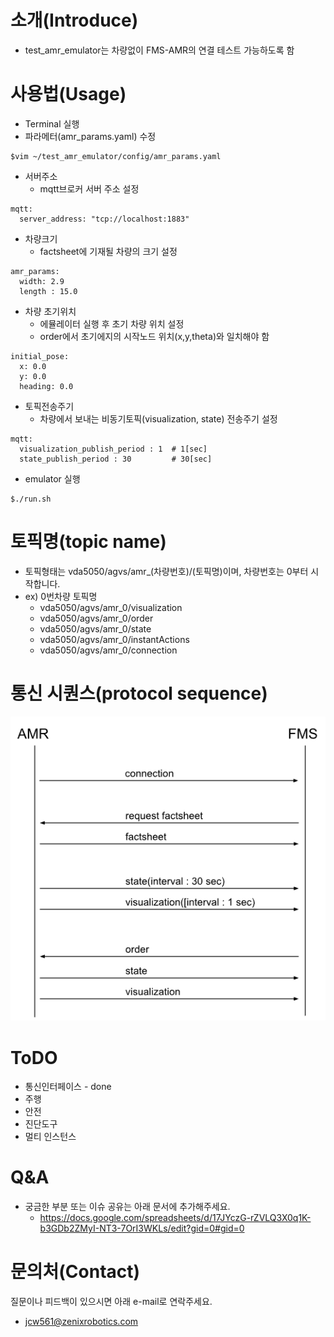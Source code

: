 # 소개(Introduce)
- test_amr_emulator는 차량없이 FMS-AMR의 연결 테스트 가능하도록 함
  
# 사용법(Usage)
- Terminal 실행
- 파라메터(amr_params.yaml) 수정
```
$vim ~/test_amr_emulator/config/amr_params.yaml
```

  - 서버주소
    - mqtt브로커 서버 주소 설정
```
mqtt:
  server_address: "tcp://localhost:1883"
```

  - 차량크기
    - factsheet에 기재될 차량의 크기 설정
```
amr_params:
  width: 2.9
  length : 15.0
```

  - 차량 초기위치
    - 에뮬레이터 실행 후 초기 차량 위치 설정
    - order에서 초기에지의 시작노드 위치(x,y,theta)와 일치해야 함
```
initial_pose:
  x: 0.0
  y: 0.0
  heading: 0.0 
```

  - 토픽전송주기
    - 차량에서 보내는 비동기토픽(visualization, state) 전송주기 설정
```
mqtt:
  visualization_publish_period : 1  # 1[sec]
  state_publish_period : 30         # 30[sec]
```

- emulator 실행
```
$./run.sh
```

# 토픽명(topic name)
- 토픽형태는 vda5050/agvs/amr_(차량번호)/(토픽명)이며, 차량번호는 0부터 시작합니다.
- ex) 0번차량 토픽명
  - vda5050/agvs/amr_0/visualization
  - vda5050/agvs/amr_0/order
  - vda5050/agvs/amr_0/state
  - vda5050/agvs/amr_0/instantActions
  - vda5050/agvs/amr_0/connection


# 통신 시퀀스(protocol sequence)
![Diagram](images/fms_amr_sequence.png)

# ToDO
- 통신인터페이스 - done
- 주행
- 안전
- 진단도구
- 멀티 인스턴스

# Q&A
- 궁금한 부분 또는 이슈 공유는 아래 문서에 추가해주세요.
  - https://docs.google.com/spreadsheets/d/17JYczG-rZVLQ3X0q1K-b3GDb2ZMyI-NT3-7OrI3WKLs/edit?gid=0#gid=0

# 문의처(Contact)
질문이나 피드백이 있으시면 아래 e-mail로 연락주세요.
- jcw561@zenixrobotics.com


